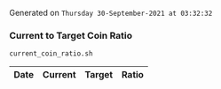 Generated on `Thursday 30-September-2021 at 03:32:32`

### Current to Target Coin Ratio
`current_coin_ratio.sh`

Date|Current|Target|Ratio
---|---|---|---
